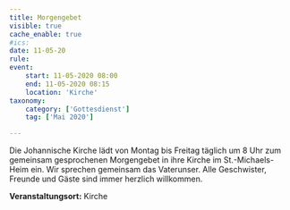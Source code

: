 ```yaml
---
title: Morgengebet
visible: true
cache_enable: true
#ics: 
date: 11-05-20
rule: 
event:
	start: 11-05-2020 08:00
	end: 11-05-2020 08:15
	location: 'Kirche'
taxonomy:
	category: ['Gottesdienst']
	tag: ['Mai 2020']

---
```

Die Johannische Kirche lädt von Montag bis Freitag täglich um 8 Uhr zum gemeinsam gesprochenen Morgengebet in ihre Kirche im St.-Michaels-Heim ein. Wir sprechen gemeinsam das Vaterunser. Alle Geschwister, Freunde und Gäste sind immer herzlich willkommen.



**Veranstaltungsort:** Kirche

